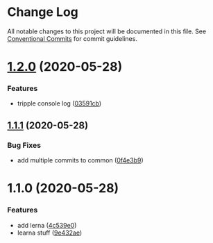 # Change Log

All notable changes to this project will be documented in this file.
See [Conventional Commits](https://conventionalcommits.org) for commit guidelines.

# [1.2.0](https://github.com/rlengvenis/play-lerna/compare/v1.1.1...v1.2.0) (2020-05-28)


### Features

* tripple console log ([03591cb](https://github.com/rlengvenis/play-lerna/commit/03591cb25ef39d4869e3b8731fc38458f4f1c8dd))





## [1.1.1](https://github.com/rlengvenis/play-lerna/compare/v1.1.0...v1.1.1) (2020-05-28)


### Bug Fixes

* add multiple commits to common ([0f4e3b9](https://github.com/rlengvenis/play-lerna/commit/0f4e3b92981a6acbe21227053ff95e9464519822))





# 1.1.0 (2020-05-28)


### Features

* add lerna ([4c539e0](https://github.com/rlengvenis/play-lerna/commit/4c539e0f25dbb87cd56a2925fe1953771bdb4267))
* learna stuff ([9e432ae](https://github.com/rlengvenis/play-lerna/commit/9e432ae5fb6a4e773a100d3e35f8fcdf3b856dba))
